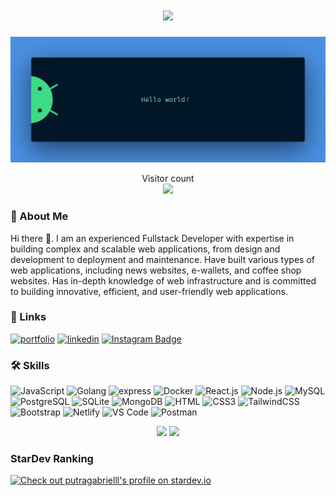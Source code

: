 <h1 align="center">
  <a href="https://git.io/typing-svg">
    <img src="https://readme-typing-svg.herokuapp.com/?lines=Hello,+There!+👋;This+is+Gabriel+Putra;Nice+to+meet+you!&center=true&size=30">
  </a>
</h1>

<img src="https://github.com/putragabrielll/putragabrielll/blob/main/resources/banner.png" alt="Hello world">

<p align="center"> 
  Visitor count<br>
  <img src="https://profile-counter.glitch.me/putragabrielll/count.svg" />
</p>

### 🚀 About Me

Hi there 👋. I am an experienced Fullstack Developer with expertise in building complex and scalable web applications, from design and development to deployment and maintenance. Have built various types of web applications, including news websites, e-wallets, and coffee shop websites. Has in-depth knowledge of web infrastructure and is committed to building innovative, efficient, and user-friendly web applications.

### 🔗 Links
[![portfolio](https://img.shields.io/badge/my_portfolio-000?style=for-the-badge&logo=ko-fi&logoColor=white)](https://putragabrielll.github.io/)
[![linkedin](https://img.shields.io/badge/linkedin-0A66C2?style=for-the-badge&logo=linkedin&logoColor=white)](https://www.linkedin.com/in/gabriel-putra/)
[![Instagram Badge](https://img.shields.io/badge/Instagram-E4405F?style=for-the-badge&logo=instagram&logoColor=white)](https://instagram.com/putragabrielll)

### 🛠 Skills
![JavaScript](https://img.shields.io/badge/JavaScript-F7DF1E?style=flat-square&logo=javascript&logoColor=black)
![Golang](https://img.shields.io/badge/Golang-F7F7F7?style=flat-square&logo=go&logoColor=00A7D0)
![express](https://img.shields.io/badge/Express.js-f7f7f7?style=flastic&logo=express&logoColor=F24E1E)
![Docker](https://img.shields.io/badge/Docker-0CC1F3?style=flat-square&logo=docker&logoColor=white)
![React.js](https://img.shields.io/badge/React.js-0081CB?style=flat-square&logo=react&logoColor=61DAFB)
![Node.js](https://img.shields.io/badge/Node.js-43853D?style=flat-square&logo=node.js&logoColor=white)
![MySQL](https://img.shields.io/badge/MySQL-005C84?style=flat-square&logo=mysql&logoColor=white)
![PostgreSQL](https://img.shields.io/badge/PostgreSQL-31658D?style=flastic&logo=PostgreSQL&logoColor=white)
![SQLite](https://img.shields.io/badge/SQLite-007ACC?style=flat-square&logo=sqlite&logoColor=white)
![MongoDB](https://img.shields.io/badge/MongoDB-F7F7F7?style=flat-square&logo=mongodb&logoColor=49A248)
![HTML](https://img.shields.io/badge/HTML5-E34F26?style=flat-square&logo=html5&logoColor=white)
![CSS3](https://img.shields.io/badge/CSS3-1572B6?style=flat-square&logo=css3&logoColor=white)
![TailwindCSS](https://img.shields.io/badge/Tailwindcss-%2338B2AC?style=flat-square&logo=tailwind-css&logoColor=white)
![Bootstrap](https://img.shields.io/badge/Bootstrap-563D7C?style=flat-square&logo=bootstrap&logoColor=white)
![Netlify](https://img.shields.io/badge/Netlify-00C7B7?style=flat-square&logo=netlify&logoColor=white)
![VS Code](https://img.shields.io/badge/VisualStudio-2C2B30?style=flastic&logo=VisualStudioCode&logoColor=007ACC)
![Postman](https://img.shields.io/badge/Postman-f7f7f7?style=flastic&logo=Postman&logoColor=FF6C37)


<p align="center">
  <img height="180em" src="https://github-readme-stats-eight-theta.vercel.app/api?username=putragabrielll&show_icons=true&theme=algolia&include_all_commits=true&count_private=true"/>
  <img height="180em" src="https://github-readme-stats-eight-theta.vercel.app/api/top-langs/?username=putragabrielll&layout=compact&langs_count=8&theme=algolia"/>
</p>


### StarDev Ranking

<a href="https://stardev.io/developers/putragabrielll"><img alt="Check out putragabrielll's profile on stardev.io" src="https://stardev.io/developers/putragabrielll/badge/languages/global.svg" /></a>
